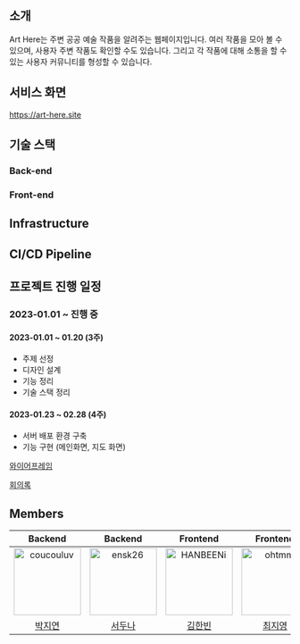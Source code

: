 <!--

**Here are some ideas to get you started:**

🙋‍♀️ A short introduction - what is your organization all about?
🌈 Contribution guidelines - how can the community get involved?
👩‍💻 Useful resources - where can the community find your docs? Is there anything else the community should know?
🍿 Fun facts - what does your team eat for breakfast?
🧙 Remember, you can do mighty things with the power of [Markdown](https://docs.github.com/github/writing-on-github/getting-started-with-writing-and-formatting-on-github/basic-writing-and-formatting-syntax)
-->

## 소개
Art Here는 주변 공공 예술 작품을 알려주는 웹페이지입니다. 여러 작품을 모아 볼 수 있으며, 사용자 주변 작품도 확인할 수도 있습니다. 그리고 각 작품에 대해 소통을 할 수 있는 사용자 커뮤니티를 형성할 수 있습니다.

## 서비스 화면
https://art-here.site

## 기술 스택
### Back-end

### Front-end

## Infrastructure

## CI/CD Pipeline

## 프로젝트 진행 일정

### 2023-01.01 ~ 진행 중

#### 2023-01.01 ~ 01.20 (3주)
- 주제 선정
- 디자인 설계
- 기능 정리
- 기술 스택 정리

#### 2023-01.23 ~ 02.28 (4주)
- 서버 배포 환경 구축
- 기능 구현 (메인화면, 지도 화면)

[와이어프레임](https://www.figma.com/file/6V85Hw0SYPuayqowrD2SBQ/Art-Here-Wirefarme?node-id=317%3A2303)

[회의록](https://github.com/orgs/art-here/discussions/categories/%ED%9A%8C%EC%9D%98%EB%A1%9D)

## Members

Backend|Backend|Frontend|Frontend
:---:|:---:|:---:|:---:
<img src="https://avatars.githubusercontent.com/u/86236392?v=4" width="120px" height="120px" title="coucouluv"/>|<img src="https://avatars.githubusercontent.com/u/70767115?v=4" width="120px" height="120px" title="ensk26"/>|<img src="https://avatars.githubusercontent.com/u/99801230?v=4" width="120px" height="120px" title="HANBEENi"/>|<img src="https://avatars.githubusercontent.com/u/108715216?v=4" width="120px" height="120px" title="ohtmm"/>
[박지연](https://github.com/coucouluv)|[서두나](https://github.com/ensk26)|[김한빈](https://github.com/HANBEENi)|[최지영](https://github.com/ohtmm)

